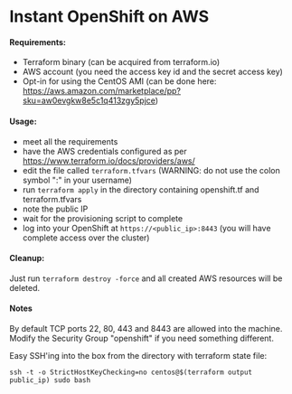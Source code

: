 # Instant OpenShift on AWS

#### Requirements:

 * Terraform binary (can be acquired from terraform.io)
 * AWS account (you need the access key id and the secret access key)
 * Opt-in for using the CentOS AMI (can be done here: https://aws.amazon.com/marketplace/pp?sku=aw0evgkw8e5c1q413zgy5pjce)

#### Usage:

* meet all the requirements
* have the AWS credentials configured as per https://www.terraform.io/docs/providers/aws/
* edit the file called `terraform.tfvars` (WARNING: do not use the colon symbol ":" in your username)
* run `terraform apply` in the directory containing openshift.tf and terraform.tfvars
* note the public IP
* wait for the provisioning script to complete
* log into your OpenShift at `https://<public_ip>:8443` (you will have complete access over the cluster)

#### Cleanup:
Just run `terraform destroy -force` and all created AWS resources will be deleted.

#### Notes
By default TCP ports 22, 80, 443 and 8443 are allowed into the machine. Modify the Security Group "openshift" if you need something different.

Easy SSH'ing into the box from the directory with terraform state file:

`ssh -t -o StrictHostKeyChecking=no centos@$(terraform output public_ip) sudo bash`
